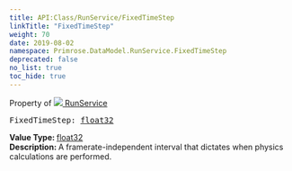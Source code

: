 ```yaml
---
title: API:Class/RunService/FixedTimeStep
linkTitle: "FixedTimeStep"
weight: 70
date: 2019-08-02
namespace: Primrose.DataModel.RunService.FixedTimeStep
deprecated: false
no_list: true
toc_hide: true
---
```

Property of <a href="/docs/api-reference/Class/RunService"><img src="/icons/silk/method.png"/>&nbsp;RunService</a>
<pre class="method-declaration">
FixedTimeStep: <a class="type" href="/docs/api-reference/System/Primitives#single">float32</a></pre>
<b>Value Type: </b>
<a class="type" href="/docs/api-reference/System/Primitives#single">float32</a>
<br/>
<b>Description: </b>
A framerate-independent interval that dictates when physics calculations are performed.

